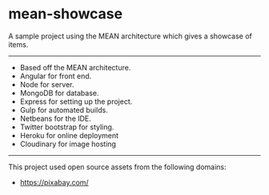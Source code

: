 # mean-showcase

A sample project using the MEAN architecture which gives a showcase of items.

---

- Based off the MEAN architecture.
- Angular for front end.
- Node for server.
- MongoDB for database.
- Express for setting up the project.
- Gulp for automated builds.
- Netbeans for the IDE.
- Twitter bootstrap for styling.
- Heroku for online deployment
- Cloudinary for image hosting

---

This project used open source assets from the following domains:

- https://pixabay.com/
